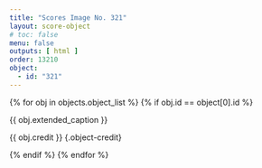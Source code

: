 ```yaml
---
title: "Scores Image No. 321"
layout: score-object
# toc: false
menu: false
outputs: [ html ]
order: 13210
object:
  - id: "321"
---
```


{% for obj in objects.object_list %}
{% if obj.id == object[0].id %}

{{ obj.extended_caption }}

{{ obj.credit }} {.object-credit}

{% endif %}
{% endfor %}
